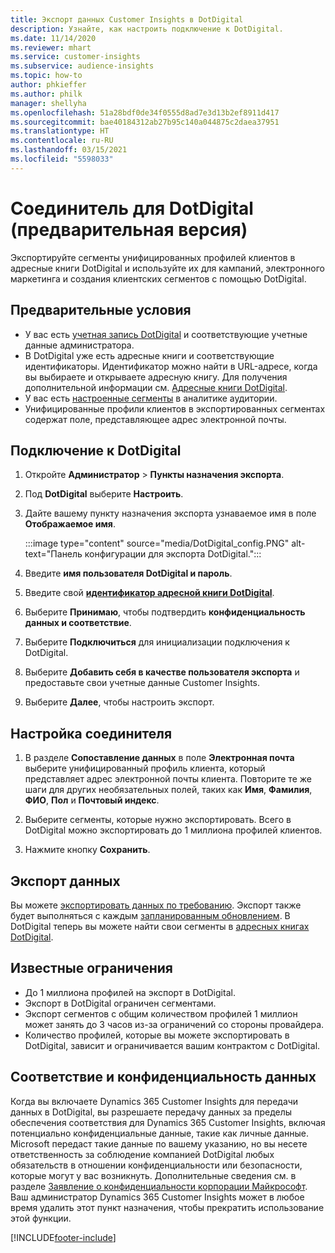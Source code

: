 ```yaml
---
title: Экспорт данных Customer Insights в DotDigital
description: Узнайте, как настроить подключение к DotDigital.
ms.date: 11/14/2020
ms.reviewer: mhart
ms.service: customer-insights
ms.subservice: audience-insights
ms.topic: how-to
author: phkieffer
ms.author: philk
manager: shellyha
ms.openlocfilehash: 51a28bdf0de34f0555d8ad7e3d13b2ef8911d417
ms.sourcegitcommit: bae40184312ab27b95c140a044875c2daea37951
ms.translationtype: HT
ms.contentlocale: ru-RU
ms.lasthandoff: 03/15/2021
ms.locfileid: "5598033"
---
```

# <a name="connector-for-dotdigital-preview"></a>Соединитель для DotDigital (предварительная версия)

Экспортируйте сегменты унифицированных профилей клиентов в адресные книги DotDigital и используйте их для кампаний, электронного маркетинга и создания клиентских сегментов с помощью DotDigital. 

## <a name="prerequisites"></a>Предварительные условия

-   У вас есть [учетная запись DotDigital](https://dotdigital.com/) и соответствующие учетные данные администратора.
-   В DotDigital уже есть адресные книги и соответствующие идентификаторы. Идентификатор можно найти в URL-адресе, когда вы выбираете и открываете адресную книгу. Для получения дополнительной информации см. [Адресные книги DotDigital](https://support.dotdigital.com/hc/articles/212211968-Creating-an-address-book).
-   У вас есть [настроенные сегменты](segments.md) в аналитике аудитории.
-   Унифицированные профили клиентов в экспортированных сегментах содержат поле, представляющее адрес электронной почты.

## <a name="connect-to-dotdigital"></a>Подключение к DotDigital

1. Откройте **Администратор** > **Пункты назначения экспорта**.

1. Под **DotDigital** выберите **Настроить**.

1. Дайте вашему пункту назначения экспорта узнаваемое имя в поле **Отображаемое имя**.

   :::image type="content" source="media/DotDigital_config.PNG" alt-text="Панель конфигурации для экспорта DotDigital.":::

1. Введите **имя пользователя DotDigital и пароль**.

1. Введите свой **[идентификатор адресной книги DotDigital](https://support.dotdigital.com/hc/articles/212211968-Creating-an-address-book)**.

1. Выберите **Принимаю**, чтобы подтвердить **конфиденциальность данных и соответствие**.

1. Выберите **Подключиться** для инициализации подключения к DotDigital.

1. Выберите **Добавить себя в качестве пользователя экспорта** и предоставьте свои учетные данные Customer Insights.

1. Выберите **Далее**, чтобы настроить экспорт.

## <a name="configure-the-connector"></a>Настройка соединителя

1. В разделе **Сопоставление данных** в поле **Электронная почта** выберите унифицированный профиль клиента, который представляет адрес электронной почты клиента. Повторите те же шаги для других необязательных полей, таких как **Имя**, **Фамилия**, **ФИО**, **Пол** и **Почтовый индекс**.

1. Выберите сегменты, которые нужно экспортировать. Всего в DotDigital можно экспортировать до 1 миллиона профилей клиентов.

1. Нажмите кнопку **Сохранить**.

## <a name="export-the-data"></a>Экспорт данных

Вы можете [экспортировать данных по требованию](export-destinations.md). Экспорт также будет выполняться с каждым [запланированным обновлением](system.md#schedule-tab). В DotDigital теперь вы можете найти свои сегменты в [адресных книгах DotDigital](https://support.dotdigital.com/hc/articles/212211968-Creating-an-address-book).

## <a name="known-limitations"></a>Известные ограничения

- До 1 миллиона профилей на экспорт в DotDigital.
- Экспорт в DotDigital ограничен сегментами.
- Экспорт сегментов с общим количеством профилей 1 миллион может занять до 3 часов из-за ограничений со стороны провайдера. 
- Количество профилей, которые вы можете экспортировать в DotDigital, зависит и ограничивается вашим контрактом с DotDigital.

## <a name="data-privacy-and-compliance"></a>Соответствие и конфиденциальность данных

Когда вы включаете Dynamics 365 Customer Insights для передачи данных в DotDigital, вы разрешаете передачу данных за пределы обеспечения соответствия для Dynamics 365 Customer Insights, включая потенциально конфиденциальные данные, такие как личные данные. Microsoft передаст такие данные по вашему указанию, но вы несете ответственность за соблюдение компанией DotDigital любых обязательств в отношении конфиденциальности или безопасности, которые могут у вас возникнуть. Дополнительные сведения см. в разделе [Заявление о конфиденциальности корпорации Майкрософт](https://go.microsoft.com/fwlink/?linkid=396732).
Ваш администратор Dynamics 365 Customer Insights может в любое время удалить этот пункт назначения, чтобы прекратить использование этой функции.


[!INCLUDE[footer-include](../includes/footer-banner.md)]